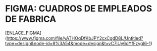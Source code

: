 # FIGMA: CUADROS DE EMPLEADOS DE FABRICA
[ENLACE_FIGMA] (https://www.figma.com/file/vATHOqDfKbJPY2cxCgdD8L/Untitled?type=design&node-id=8%3A54&mode=design&t=vC7iUy6dYfFzygI6-1) 
